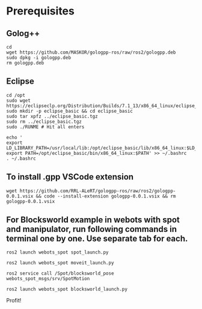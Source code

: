 # Prerequisites
## Golog++
```
cd
wget https://github.com/MASKOR/gologpp-ros/raw/ros2/gologpp.deb
sudo dpkg -i gologpp.deb
rm gologpp.deb
```
## Eclipse
```
cd /opt
sudo wget https://eclipseclp.org/Distribution/Builds/7.1_13/x86_64_linux/eclipse_basic.tgz
sudo mkdir -p eclipse_basic && cd eclipse_basic
sudo tar xpfz ../eclipse_basic.tgz
sudo rm ../eclipse_basic.tgz
sudo ./RUNME # Hit all enters
```
```
echo '
export LD_LIBRARY_PATH=/usr/local/lib:/opt/eclipse_basic/lib/x86_64_linux:$LD_LIBRARY_PATH
export PATH=/opt/eclipse_basic/bin/x86_64_linux:$PATH' >> ~/.bashrc
. ~/.bashrc
```
## To install .gpp VSCode extension
```
wget https://github.com/RRL-ALeRT/gologpp-ros/raw/ros2/gologpp-0.0.1.vsix && code --install-extension gologpp-0.0.1.vsix && rm gologpp-0.0.1.vsix
```

## For Blocksworld example in webots with spot and manipulator, run following commands in terminal one by one. Use separate tab for each.
```
ros2 launch webots_spot spot_launch.py
```
```
ros2 launch webots_spot moveit_launch.py
```
```
ros2 service call /Spot/blocksworld_pose webots_spot_msgs/srv/SpotMotion
```
```
ros2 launch webots_spot blocksworld_launch.py
```
Profit!
